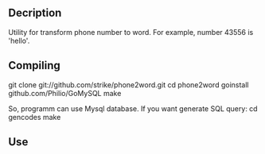 Decription
--------

Utility for transform phone number to word.
For example, number 43556 is 'hello'.

Compiling
--------
git clone git://github.com/strike/phone2word.git
cd phone2word
goinstall github.com/Philio/GoMySQL
make

So, programm can use Mysql database. If you want generate SQL query:
cd gencodes
make

Use
--------

